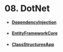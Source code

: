 # 08. DotNet
- #### [DependencyInjection](https://github.com/mfurkanayhan/senior-dotnet-developer-roadmap/tree/main/08.DotNet/DependencyInjection)

- #### [EntityFrameworkCore](https://github.com/mfurkanayhan/senior-dotnet-developer-roadmap/tree/main/08.DotNet/EntityFrameworkCore)

- #### [ClassStructuresApp](https://github.com/mfurkanayhan/senior-dotnet-developer-roadmap/tree/main/08.DotNet/ClassStructuresApp)